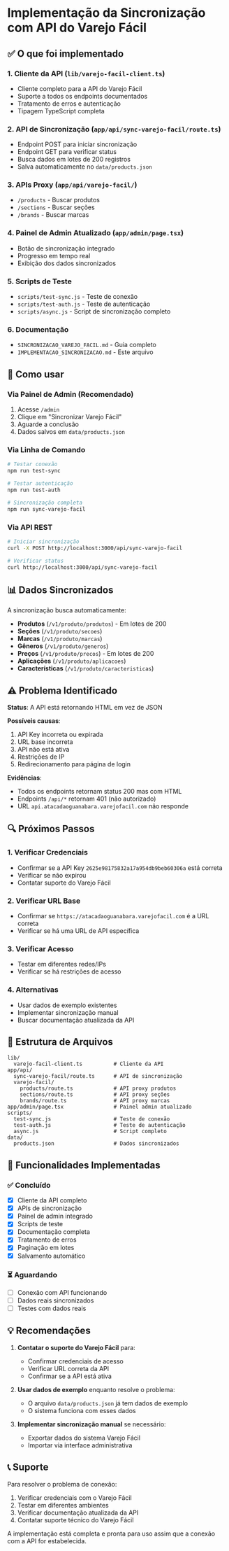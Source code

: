 # Implementação da Sincronização com API do Varejo Fácil

## ✅ O que foi implementado

### 1. Cliente da API (`lib/varejo-facil-client.ts`)
- Cliente completo para a API do Varejo Fácil
- Suporte a todos os endpoints documentados
- Tratamento de erros e autenticação
- Tipagem TypeScript completa

### 2. API de Sincronização (`app/api/sync-varejo-facil/route.ts`)
- Endpoint POST para iniciar sincronização
- Endpoint GET para verificar status
- Busca dados em lotes de 200 registros
- Salva automaticamente no `data/products.json`

### 3. APIs Proxy (`app/api/varejo-facil/`)
- `/products` - Buscar produtos
- `/sections` - Buscar seções  
- `/brands` - Buscar marcas

### 4. Painel de Admin Atualizado (`app/admin/page.tsx`)
- Botão de sincronização integrado
- Progresso em tempo real
- Exibição dos dados sincronizados

### 5. Scripts de Teste
- `scripts/test-sync.js` - Teste de conexão
- `scripts/test-auth.js` - Teste de autenticação
- `scripts/async.js` - Script de sincronização completo

### 6. Documentação
- `SINCRONIZACAO_VAREJO_FACIL.md` - Guia completo
- `IMPLEMENTACAO_SINCRONIZACAO.md` - Este arquivo

## 🔧 Como usar

### Via Painel de Admin (Recomendado)
1. Acesse `/admin`
2. Clique em "Sincronizar Varejo Fácil"
3. Aguarde a conclusão
4. Dados salvos em `data/products.json`

### Via Linha de Comando
```bash
# Testar conexão
npm run test-sync

# Testar autenticação
npm run test-auth

# Sincronização completa
npm run sync-varejo-facil
```

### Via API REST
```bash
# Iniciar sincronização
curl -X POST http://localhost:3000/api/sync-varejo-facil

# Verificar status
curl http://localhost:3000/api/sync-varejo-facil
```

## 📊 Dados Sincronizados

A sincronização busca automaticamente:

- **Produtos** (`/v1/produto/produtos`) - Em lotes de 200
- **Seções** (`/v1/produto/secoes`)
- **Marcas** (`/v1/produto/marcas`)
- **Gêneros** (`/v1/produto/generos`)
- **Preços** (`/v1/produto/precos`) - Em lotes de 200
- **Aplicações** (`/v1/produto/aplicacoes`)
- **Características** (`/v1/produto/caracteristicas`)

## ⚠️ Problema Identificado

**Status**: A API está retornando HTML em vez de JSON

**Possíveis causas**:
1. API Key incorreta ou expirada
2. URL base incorreta
3. API não está ativa
4. Restrições de IP
5. Redirecionamento para página de login

**Evidências**:
- Todos os endpoints retornam status 200 mas com HTML
- Endpoints `/api/*` retornam 401 (não autorizado)
- URL `api.atacadaoguanabara.varejofacil.com` não responde

## 🔍 Próximos Passos

### 1. Verificar Credenciais
- Confirmar se a API Key `2625e98175832a17a954db9beb60306a` está correta
- Verificar se não expirou
- Contatar suporte do Varejo Fácil

### 2. Verificar URL Base
- Confirmar se `https://atacadaoguanabara.varejofacil.com` é a URL correta
- Verificar se há uma URL de API específica

### 3. Verificar Acesso
- Testar em diferentes redes/IPs
- Verificar se há restrições de acesso

### 4. Alternativas
- Usar dados de exemplo existentes
- Implementar sincronização manual
- Buscar documentação atualizada da API

## 📁 Estrutura de Arquivos

```
lib/
  varejo-facil-client.ts          # Cliente da API
app/api/
  sync-varejo-facil/route.ts      # API de sincronização
  varejo-facil/
    products/route.ts             # API proxy produtos
    sections/route.ts             # API proxy seções
    brands/route.ts               # API proxy marcas
app/admin/page.tsx                # Painel admin atualizado
scripts/
  test-sync.js                    # Teste de conexão
  test-auth.js                    # Teste de autenticação
  async.js                        # Script completo
data/
  products.json                   # Dados sincronizados
```

## 🎯 Funcionalidades Implementadas

### ✅ Concluído
- [x] Cliente da API completo
- [x] APIs de sincronização
- [x] Painel de admin integrado
- [x] Scripts de teste
- [x] Documentação completa
- [x] Tratamento de erros
- [x] Paginação em lotes
- [x] Salvamento automático

### ⏳ Aguardando
- [ ] Conexão com API funcionando
- [ ] Dados reais sincronizados
- [ ] Testes com dados reais

## 💡 Recomendações

1. **Contatar o suporte do Varejo Fácil** para:
   - Confirmar credenciais de acesso
   - Verificar URL correta da API
   - Confirmar se a API está ativa

2. **Usar dados de exemplo** enquanto resolve o problema:
   - O arquivo `data/products.json` já tem dados de exemplo
   - O sistema funciona com esses dados

3. **Implementar sincronização manual** se necessário:
   - Exportar dados do sistema Varejo Fácil
   - Importar via interface administrativa

## 📞 Suporte

Para resolver o problema de conexão:
1. Verificar credenciais com o Varejo Fácil
2. Testar em diferentes ambientes
3. Verificar documentação atualizada da API
4. Contatar suporte técnico do Varejo Fácil

A implementação está completa e pronta para uso assim que a conexão com a API for estabelecida. 